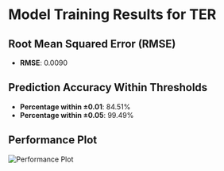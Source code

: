 # Model Training Results for TER

## Root Mean Squared Error (RMSE)
- **RMSE**: 0.0090

## Prediction Accuracy Within Thresholds
- **Percentage within ±0.01**: 84.51%
- **Percentage within ±0.05**: 99.49%

## Performance Plot
![Performance Plot](../imgs/TER.png)
